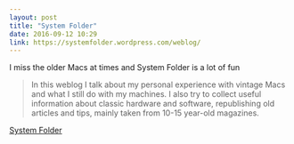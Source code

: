 ```yaml
---
layout: post
title: "System Folder"
date: 2016-09-12 10:29
link: https://systemfolder.wordpress.com/weblog/
---
```


I miss the older Macs at times and System Folder is a lot of fun

> In this weblog I talk about my personal experience with vintage Macs and what I still do with my machines. I also try to collect useful information about classic hardware and software, republishing old articles and tips, mainly taken from 10-15 year-old magazines.

[System Folder](https://systemfolder.wordpress.com/weblog/)
